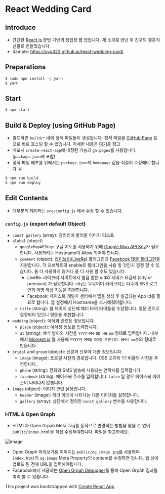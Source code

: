 # React Wedding Card

## Introduce
- 간단한 [React.js](https://reactjs.org/) 문법 기반의 청첩장 웹 앱입니다. 제 소개로 만난 두 친구의 결혼식 선물로 만들었습니다.
- Sample: https://uyu423.github.io/react-wedding-card/

## Preparations
```bash
$ sudo npm install -g yarn
$ yarn
```

## Start
```bash
$ npm start
```

## Build & Deploy (using GitHub Page)
- 빌드하면 `build/*` 내에 정적 파일들이 생성됩니다. 정적 파일을 [GitHub Page](https://pages.github.com/) 등으로 바로 호스팅 할 수 있습니다. 자세한 내용은 [여기](https://github.com/facebookincubator/create-react-app/blob/master/packages/react-scripts/template/README.md#deployment)를 참고
- 배포시 `create-react-app`에 내장된 기능과 `gh-pages`를 사용합니다. (`package.json`에 포함)
- 정적 파일 배포를 위해서는 `package.json`의 `homepage` 값을 적절히 수정해야 합니다. #
```bash
$ npm run build
$ npm run deploy
```

## Edit Contents
- 대부분의 데이터는 `src/config.js` 에서 수정 할 수 있습니다.

### `config.js` (export default Object)
- `const gallery` (array): 갤러리에 불러올 이미지 리스트
- `global` (obejct)
  - `googleMapAPIKey`: 구글 지도를 사용하기 위해 [Google Map API Key](https://console.developers.google.com/apis)가 필요합니다. 사용하려는 Hostname이 Allow 되어야 합니다.
  - `comment` (object): [라이브리(LiveRe)](https://livere.com/) 플러그인과 [Facebook 댓글 플러그인](https://developers.facebook.com/docs/plugins/comments?locale=ko_KR)을 지원합니다. 각 오브젝트의 enable로 플러그인을 사용 할 것인지 결정 할 수 있습니다. 둘 다 사용하지 않거나 둘 다 사용 할 수도 있습니다.
    - LiveRe: 라이브리 사이트에서 발급 받은 uid와 서비스 요금제 (city or premium) 가 필요합니다. city는 무료이며 라이브리는 다수의 SNS 로그인과 익명 작성 기능을 지원합니다.
    - Facebook: 페이스북 개발자 센터에서 앱을 생성 후 발급되는 App Id를 필요로 합니다. 앱 설정에서 Hostname을 추가해줘야합니다.
  - `title` (string): 웹 페이지 상단에 헤더 바의 타이틀을 수정합니다. 영문 폰트로 설정되어 있으니 영문을 추천합니다.
- `wedding` (object): 예식과 관련된 정보입니다.
  - `place` (object): 예식장 정보를 입력합니다.
  - `at` (string): 예식 날짜와 시간을 `YYYY-MM-DD HH:mm` 형태로 입력합니다. 내부에서 [Moment.js](https://momentjs.com/) 를 사용해 `YYYY년 MM월 DD일 오전(후) HH시 mm분`의 형태로 만듭니다.
- `bridal` and `groom` (obejct): 신랑과 신부에 대한 정보입니다.
  - `image` (image): 프로필 사진의 경로입니다. CSS 고자라 1:1 비율의 사진을 추천합니다..
  - `phone` (string): 전화와 SMS 발송에 사용되는 연락처를 입력합니다.
  - `facebook` (string): 페이스북 주소를 입력합니다. `false` 일 경우 페이스북 아이콘이 나타나지 않습니다.
- `image` (object): 이미지 관련 설정입니다.
  - `header` (image): 헤더 아래에 나타다는 대문 이미지를 설정합니다.
  - `gallery` (array): 상단에서 정의한 `const gallery` 변수를 사용합니다.

### HTML & Open Graph
- HTML과 Open Grpah Meta Tag를 동적으로 변경하는 방법을 찾을 수 없어 `public/index.html`을 직접 수정해야합니다. 파일을 참고하세요.

![image](https://user-images.githubusercontent.com/8033320/34060722-43838452-e228-11e7-8990-05d426bb2e29.png)

- Open Graph 미리보기용 이미지는 `public/og_image.jpg`를 사용하며 `index.html`의 `og:image` Meta Property의 content를 수정하면 됩니다. 웹 상에 업로드 된 전체 URL을 입력해야됩니다.
- Facebook에서 제공하는 [Open Grpah Debugger](https://developers.facebook.com/tools/debug/)를 통해 Open Grpah 결과를 미리 볼 수 있습니다.


This project was bootstrapped with [Create React App](https://github.com/facebookincubator/create-react-app).
